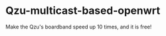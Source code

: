 Qzu-multicast-based-openwrt
===========================

Make the Qzu's boardband speed up 10 times, and it is free! 
